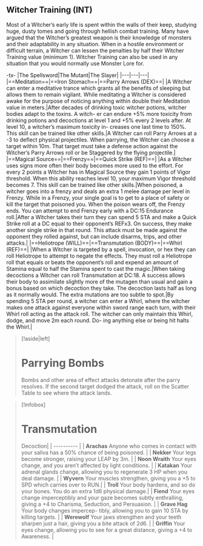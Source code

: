 ## Witcher Training (INT)
Most of a Witcher’s early life is spent within the walls of their keep, studying huge, dusty tomes and going through hellish combat training. Many have argued that the Witcher’s greatest weapon is their knowledge of monsters and their adaptability in any situation. When in a hostile environment or difficult terrain, a Witcher can lessen the penalties by half their Witcher Training value (minimum 1). Witcher Training can also be used in any situation that you would normally use Monster Lore for.

-tx-
|The Spellsword|The Mutant|The Slayer|
|---|---|---|
|==Meditation==|==Iron Stomach==|==Parry Arrows (DEX)==|
|A Witcher can enter a meditative trance which grants all the benefits of sleeping but allows them to remain vigilant. While meditating a Witcher is considered awake for the purpose of noticing anything within double their Meditation value in meters.|After decades of drinking toxic witcher potions, witcher bodies adapt to the toxins. A witch- er can endure +5% more toxicity from drinking potions and decoctions at level 1 and +5% every 2 levels after. At level 10, a witcher’s maximum toxicity in- creases one last time to 150%. This skill can be trained like other skills.|A Witcher can roll Parry Arrows at a -3 to deflect physical projectiles. When parrying, the Witcher can choose a target within 10m. That target must take a defense action against the Witcher’s Parry Arrows roll or be Staggered by the flying projectile.|
|==Magical Source==|==Frenzy==|==Quick Strike (REF)==|
|As a Witcher uses signs more often their body becomes more used to the effort. For every 2 points a Witcher has in Magical Source they gain 1 points of Vigor threshold. When this ability reaches level 10, your maximum Vigor threshold becomes 7. This skill can be trained like other skills.|When poisoned, a witcher goes into a frenzy and deals an extra 1 melee damage per level in Frenzy. While in a Frenzy, your single goal is to get to a place of safety or kill the target that poisoned you. When the poison wears off, the Frenzy ends. You can attempt to end Frenzy early with a DC:15 Endurance roll.|After a Witcher takes their turn they can spend 5 STA and make a Quick Strike roll at a DC equal to their opponent’s REFx3. On success, they make another single strike in that round. This attack must be made against the opponent they rolled against, but can include disarms, trips, and other attacks.|
|==Heliotrope (WILL)==|==Transmutation (BODY)==|==Whirl (REF)==|
|When a Witcher is targeted by a spell, invocation, or hex they can roll Heliotrope to attempt to negate the effects. They must roll a Heliotrope roll that equals or beats the opponent’s roll and expend an amount of Stamina equal to half the Stamina spent to cast the magic.|When taking decoctions a Witcher can roll Transmutation at DC:18. A success allows their body to assimilate slightly more of the mutagen than usual and gain a bonus based on which decoction they take. The decoction lasts half as long as it normally would. The extra mutations are too subtle to spot.|By spending 5 STA per round, a witcher can enter a Whirl, where the witcher makes one attack against everyone within sword range each turn, with their Whirl roll acting as the attack roll. The witcher can only maintain this Whirl, dodge, and move 2m each round. Do- ing anything else or being hit halts the Whirl.|




>[!aside|left]
># Parrying Bombs
>Bombs and other area of effect attacks detonate after the parry resolves. If the second target dodged the attack, roll on the Scatter Table to see where the attack lands.

>[!infobox] 
># Transmutation
>Decoction|
| ---------- |
| **Arachas** Anyone who comes in contact with your saliva has a 50% chance of being poisoned.  |
| **Nekker** Your legs become stronger, raising your LEAP by 3m.  |
| **Noon Wraith** Your eyes change, and you aren’t affected by light conditions. |
| **Katakan** Your adrenal glands change, allowing you to regenerate 3 HP when you deal damage.  |
| **Wyvern** Your muscles strengthen, giving you a +5 to SPD which carries over to RUN.|
| **Troll** Your body hardens, and so do your bones. You do an extra 1d6 physical damage.|
| **Fiend** Your eyes change imperceptibly and your gaze becomes subtly enthralling, giving a +4 to Charisma, Seduction, and Persuasion. |
| **Grave Hag** Your body changes impercep- tibly, allowing you to gain 10 STA by killing targets.  |
| **Werewolf** Your jaws strengthen and your teeth sharpen just a hair, giving you a bite attack of 2d6. |
| **Griffin** Your eyes change, allowing you to see for a great distance, giving a +4 to Awareness. |